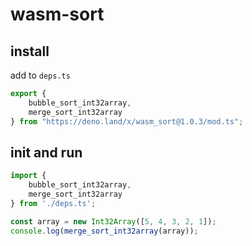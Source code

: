 # wasm-sort

## install

add to `deps.ts`

```ts
export {
    bubble_sort_int32array,
    merge_sort_int32array
} from "https://deno.land/x/wasm_sort@1.0.3/mod.ts";
```

## init and run

```ts
import {
    bubble_sort_int32array,
    merge_sort_int32array
} from './deps.ts';

const array = new Int32Array([5, 4, 3, 2, 1]);
console.log(merge_sort_int32array(array));
```